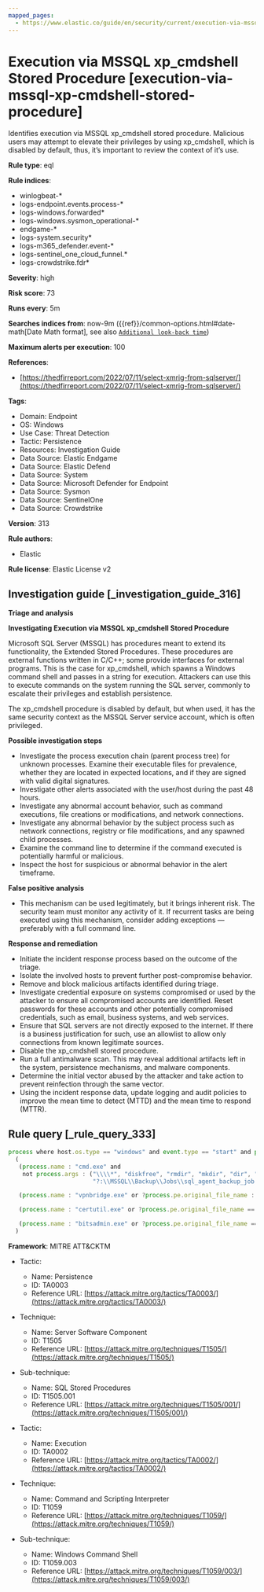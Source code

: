 ```yaml
---
mapped_pages:
  - https://www.elastic.co/guide/en/security/current/execution-via-mssql-xp-cmdshell-stored-procedure.html
---
```


# Execution via MSSQL xp_cmdshell Stored Procedure [execution-via-mssql-xp-cmdshell-stored-procedure]

Identifies execution via MSSQL xp_cmdshell stored procedure. Malicious users may attempt to elevate their privileges by using xp_cmdshell, which is disabled by default, thus, it’s important to review the context of it’s use.

**Rule type**: eql

**Rule indices**:

* winlogbeat-*
* logs-endpoint.events.process-*
* logs-windows.forwarded*
* logs-windows.sysmon_operational-*
* endgame-*
* logs-system.security*
* logs-m365_defender.event-*
* logs-sentinel_one_cloud_funnel.*
* logs-crowdstrike.fdr*

**Severity**: high

**Risk score**: 73

**Runs every**: 5m

**Searches indices from**: now-9m ({{ref}}/common-options.html#date-math[Date Math format], see also [`Additional look-back time`](docs-content://solutions/security/detect-and-alert/create-detection-rule.md#rule-schedule))

**Maximum alerts per execution**: 100

**References**:

* [https://thedfirreport.com/2022/07/11/select-xmrig-from-sqlserver/](https://thedfirreport.com/2022/07/11/select-xmrig-from-sqlserver/)

**Tags**:

* Domain: Endpoint
* OS: Windows
* Use Case: Threat Detection
* Tactic: Persistence
* Resources: Investigation Guide
* Data Source: Elastic Endgame
* Data Source: Elastic Defend
* Data Source: System
* Data Source: Microsoft Defender for Endpoint
* Data Source: Sysmon
* Data Source: SentinelOne
* Data Source: Crowdstrike

**Version**: 313

**Rule authors**:

* Elastic

**Rule license**: Elastic License v2

## Investigation guide [_investigation_guide_316]

**Triage and analysis**

**Investigating Execution via MSSQL xp_cmdshell Stored Procedure**

Microsoft SQL Server (MSSQL) has procedures meant to extend its functionality, the Extended Stored Procedures. These procedures are external functions written in C/C++; some provide interfaces for external programs. This is the case for xp_cmdshell, which spawns a Windows command shell and passes in a string for execution. Attackers can use this to execute commands on the system running the SQL server, commonly to escalate their privileges and establish persistence.

The xp_cmdshell procedure is disabled by default, but when used, it has the same security context as the MSSQL Server service account, which is often privileged.

**Possible investigation steps**

* Investigate the process execution chain (parent process tree) for unknown processes. Examine their executable files for prevalence, whether they are located in expected locations, and if they are signed with valid digital signatures.
* Investigate other alerts associated with the user/host during the past 48 hours.
* Investigate any abnormal account behavior, such as command executions, file creations or modifications, and network connections.
* Investigate any abnormal behavior by the subject process such as network connections, registry or file modifications, and any spawned child processes.
* Examine the command line to determine if the command executed is potentially harmful or malicious.
* Inspect the host for suspicious or abnormal behavior in the alert timeframe.

**False positive analysis**

* This mechanism can be used legitimately, but it brings inherent risk. The security team must monitor any activity of it. If recurrent tasks are being executed using this mechanism, consider adding exceptions — preferably with a full command line.

**Response and remediation**

* Initiate the incident response process based on the outcome of the triage.
* Isolate the involved hosts to prevent further post-compromise behavior.
* Remove and block malicious artifacts identified during triage.
* Investigate credential exposure on systems compromised or used by the attacker to ensure all compromised accounts are identified. Reset passwords for these accounts and other potentially compromised credentials, such as email, business systems, and web services.
* Ensure that SQL servers are not directly exposed to the internet. If there is a business justification for such, use an allowlist to allow only connections from known legitimate sources.
* Disable the xp_cmdshell stored procedure.
* Run a full antimalware scan. This may reveal additional artifacts left in the system, persistence mechanisms, and malware components.
* Determine the initial vector abused by the attacker and take action to prevent reinfection through the same vector.
* Using the incident response data, update logging and audit policies to improve the mean time to detect (MTTD) and the mean time to respond (MTTR).


## Rule query [_rule_query_333]

```js
process where host.os.type == "windows" and event.type == "start" and process.parent.name : "sqlservr.exe" and
  (
   (process.name : "cmd.exe" and
    not process.args : ("\\\\*", "diskfree", "rmdir", "mkdir", "dir", "del", "rename", "bcp", "*XMLNAMESPACES*",
                        "?:\\MSSQL\\Backup\\Jobs\\sql_agent_backup_job.ps1", "K:\\MSSQL\\Backup\\msdb", "K:\\MSSQL\\Backup\\Logins")) or

   (process.name : "vpnbridge.exe" or ?process.pe.original_file_name : "vpnbridge.exe") or

   (process.name : "certutil.exe" or ?process.pe.original_file_name == "CertUtil.exe") or

   (process.name : "bitsadmin.exe" or ?process.pe.original_file_name == "bitsadmin.exe")
  )
```

**Framework**: MITRE ATT&CKTM

* Tactic:

    * Name: Persistence
    * ID: TA0003
    * Reference URL: [https://attack.mitre.org/tactics/TA0003/](https://attack.mitre.org/tactics/TA0003/)

* Technique:

    * Name: Server Software Component
    * ID: T1505
    * Reference URL: [https://attack.mitre.org/techniques/T1505/](https://attack.mitre.org/techniques/T1505/)

* Sub-technique:

    * Name: SQL Stored Procedures
    * ID: T1505.001
    * Reference URL: [https://attack.mitre.org/techniques/T1505/001/](https://attack.mitre.org/techniques/T1505/001/)

* Tactic:

    * Name: Execution
    * ID: TA0002
    * Reference URL: [https://attack.mitre.org/tactics/TA0002/](https://attack.mitre.org/tactics/TA0002/)

* Technique:

    * Name: Command and Scripting Interpreter
    * ID: T1059
    * Reference URL: [https://attack.mitre.org/techniques/T1059/](https://attack.mitre.org/techniques/T1059/)

* Sub-technique:

    * Name: Windows Command Shell
    * ID: T1059.003
    * Reference URL: [https://attack.mitre.org/techniques/T1059/003/](https://attack.mitre.org/techniques/T1059/003/)



